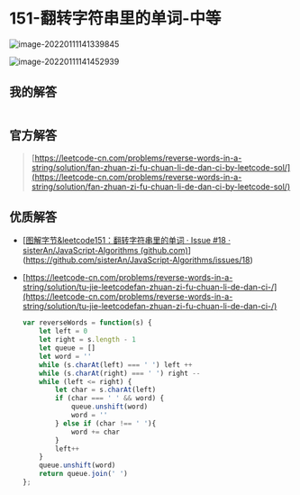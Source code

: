 # 151-翻转字符串里的单词-中等

![image-20220111141339845](https://gitee.com/qdzhou/img-upload/raw/master/images/202201111413883.png)

![image-20220111141452939](https://gitee.com/qdzhou/img-upload/raw/master/images/202201111414962.png)

## 我的解答

> 

```js

```



## 官方解答

> [https://leetcode-cn.com/problems/reverse-words-in-a-string/solution/fan-zhuan-zi-fu-chuan-li-de-dan-ci-by-leetcode-sol/](https://leetcode-cn.com/problems/reverse-words-in-a-string/solution/fan-zhuan-zi-fu-chuan-li-de-dan-ci-by-leetcode-sol/)



## 优质解答

+ [[图解字节&leetcode151：翻转字符串里的单词 · Issue #18 · sisterAn/JavaScript-Algorithms (github.com)](https://github.com/sisterAn/JavaScript-Algorithms/issues/18)](https://github.com/sisterAn/JavaScript-Algorithms/issues/18)

+ [https://leetcode-cn.com/problems/reverse-words-in-a-string/solution/tu-jie-leetcodefan-zhuan-zi-fu-chuan-li-de-dan-ci-/](https://leetcode-cn.com/problems/reverse-words-in-a-string/solution/tu-jie-leetcodefan-zhuan-zi-fu-chuan-li-de-dan-ci-/)

  ```js
  var reverseWords = function(s) {
      let left = 0
      let right = s.length - 1
      let queue = []
      let word = ''
      while (s.charAt(left) === ' ') left ++
      while (s.charAt(right) === ' ') right --
      while (left <= right) {
          let char = s.charAt(left)
          if (char === ' ' && word) {
              queue.unshift(word)
              word = ''
          } else if (char !== ' '){
              word += char
          }
          left++
      }
      queue.unshift(word)
      return queue.join(' ')
  };
  ```